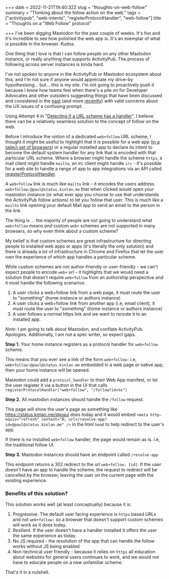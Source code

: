 +++
date = 2022-11-21T19:40:32Z
slug = "thoughts-on-web-follow"
summary = "Thinking about the follow action on the web."
tags = ["activitypub", "web-intents", "registerProtocolHandler", "web-follow"]
title = "Thoughts on a \"Web Follow\" protocol"

+++
I've been digging Mastodon for the past couple of weeks. It's fun and it's incredible to see how polished the web app is. It's an exemplar of what is possible in the browser. Kudos.

One thing that I love is that I can follow people on any other Mastodon instance, or really anything that supports ActivityPub. The process of following across server instances is kinda hard.

I've not spoken to anyone in the ActivityPub or Mastodon ecosystem about this, and I'm not sure if anyone would appreciate my drive-by hypothesising... but... this is my site. I'm not going to proactively push it because I know how teams feel when there's a pile on for Developer Advocates and other outsiders suggesting things that have been discussed and considered in the [past](https://github.com/mastodon/mastodon/issues/14187) (and more [recently](https://github.com/mastodon/mastodon/issues/19679)) with valid concerns about the UX issues of a confusing prompt.

Using Attempt 4 in "[Detecting if a URL scheme has a handler](https://paul.kinlan.me/detecting-if-a-url-scheme-can-be-handled/)", I believe there can be a relatively seamless solution to the concept of follow on the web.

Before I introduce the notion of a dedicated `web+follow` URL scheme, I thought it might be useful to highlight that it is possible for a web app ([in a select set of browsers](https://developer.mozilla.org/en-US/docs/Web/API/Navigator/registerProtocolHandler)) or a regular installed app to declare its intent to become the default system handler for any link that is encoded with that particular URL scheme. Where a browser might handle the scheme `https`, a mail client might handle `mailto`, an irc client might handle `irc` - it's possible for a web site to handle a range of app to app integrations via an API called [registerProtocolHandler](https://developer.mozilla.org/en-US/docs/Web/API/Navigator/registerProtocolHandler).

A `web+follow` link is much like `mailto` link - it encodes the users address `web+follow:@paul@status.kinlan.me` that when clicked would open your mastodon instance (or what ever app you choose to use that understands the ActivityPub follow actions) to let you follow that user. This is much like a `mailto` link opening your default Mail app to send an email to the person in the link.

The thing is ... the majority of people are not going to understand what `web+follow` means _and_ custom `web+` schemes are not supported in many browsers, so why even think about a custom scheme?

My belief is that custom schemes are great infrastructure for directing people to installed web apps or apps (it's literally the only solution) and there is already a lot of infrastructure in Chrome and Firefox that let the user own the experience of which app handles a particular scheme.

While custom schemes are not author-friendly or user-friendly - we can't expect people to encode `web+` url - it highlights that we would need a solution that doesn't require `web+follow` from an authorship perspective _and_ it must handle the following scenarios:

1. A user clicks a web+follow link from a web page, it must route the user to "something" (home instance or authors instance)
2. A user clicks a web+follow link from another app (i.e, email client), it must route the user to "something" (home instance or authors instance)
3. A user follows a normal https link and we want to reroute it to an installed app.

_Note_: I am going to talk about Mastodon, and conflate ActivityPub. Apologies. Additionally, I am not a spec writer, so expect gaps.

**Step 1.** Your home instance registers as a protocol handler for `web+follow` scheme.

This means that you ever see a link of the form `web+follow:` i.e, `web+follow:@paul@status.kinlan.me` embedded in a web page or native app, then your home instance will be opened.

Mastodon could add a `protocol_handler` to their Web App manifest, or let the user register it via a button in the UI that calls `registerProtocolHandler("web+follow", "/follow?id=%s")`

**Step 2.** All mastodon instances should handle the `/follow` request.

This page will show the user's page as something like https://status.kinlan.me/@paul does today and it would embed `<meta http-equiv="refresh" content="0; url=/resolve-app?id=@paul@status.kinlan.me" />` in the html `head` to help redirect to the user's app.

If there is no installed `web+follow` handler, the page would remain as is. i.e, the traditional follow UI.

**Step 3.** Mastodon instances should have an endpoint called `/resolve-app`

This endpoint returns a 302 redirect to the url `web+follow: [id]`. If the user doesn't have an app to handle the scheme, the request to redirect will be cancelled by the browser, leaving the user on the current page with the existing experience.

### Benefits of this solution?

This solution works well (at least conceptually) because it is:

1. Progressive. The default user facing experience is `https` based URLs and not `web+follow:` so a browser that doesn't support custom schemes will work as it does today.
2. Resilient. If the user doesn't have a handler installed it offers the user the same experience as today.
3. No JS required - the resolution of the app that can handle the follow works without JS being enabled
4. Non-technical user friendly - because it relies on `https` all education about websites for general users continues to work, and we would not have to educate people on a new unfamiliar scheme.

That's it in a nutshell.